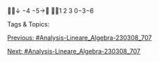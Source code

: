 ↓
−4
−5→
1 2 3
0−3−6

   Tags & Topics:
   

[Previous: #Analysis-Lineare_Algebra-230308_707](Analysis-Lineare_Algebra-230308_707.md)

[Next: #Analysis-Lineare_Algebra-230308_707](Analysis-Lineare_Algebra-230308_707.md)